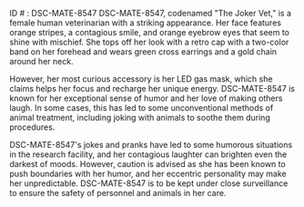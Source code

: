 ID # : DSC-MATE-8547
DSC-MATE-8547, codenamed "The Joker Vet," is a female human veterinarian with a striking appearance. Her face features orange stripes, a contagious smile, and orange eyebrow eyes that seem to shine with mischief. She tops off her look with a retro cap with a two-color band on her forehead and wears green cross earrings and a gold chain around her neck.

However, her most curious accessory is her LED gas mask, which she claims helps her focus and recharge her unique energy. DSC-MATE-8547 is known for her exceptional sense of humor and her love of making others laugh. In some cases, this has led to some unconventional methods of animal treatment, including joking with animals to soothe them during procedures.

DSC-MATE-8547's jokes and pranks have led to some humorous situations in the research facility, and her contagious laughter can brighten even the darkest of moods. However, caution is advised as she has been known to push boundaries with her humor, and her eccentric personality may make her unpredictable. DSC-MATE-8547 is to be kept under close surveillance to ensure the safety of personnel and animals in her care.